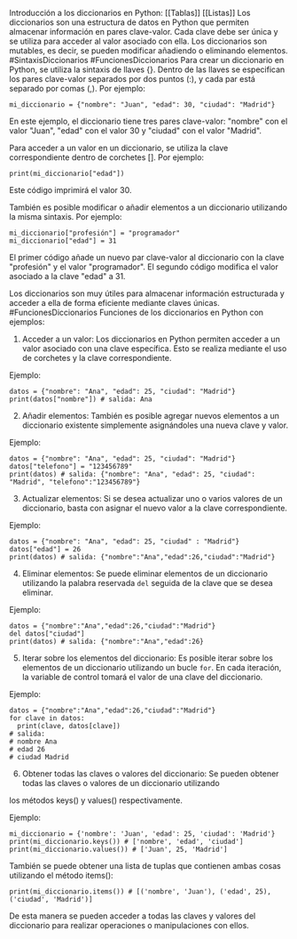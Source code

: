Introducción a los diccionarios en Python:
[[Tablas]]
[[Listas]]
Los diccionarios son una estructura de datos en Python que permiten almacenar información en pares clave-valor. Cada clave debe ser única y se utiliza para acceder al valor asociado con ella. Los diccionarios son mutables, es decir, se pueden modificar añadiendo o eliminando elementos.
#SintaxisDiccionarios
#FuncionesDiccionarios
Para crear un diccionario en Python, se utiliza la sintaxis de llaves {}. Dentro de las llaves se especifican los pares clave-valor separados por dos puntos (:), y cada par está separado por comas (,). Por ejemplo:

```
mi_diccionario = {"nombre": "Juan", "edad": 30, "ciudad": "Madrid"}
```

En este ejemplo, el diccionario tiene tres pares clave-valor: "nombre" con el valor "Juan", "edad" con el valor 30 y "ciudad" con el valor "Madrid".

Para acceder a un valor en un diccionario, se utiliza la clave correspondiente dentro de corchetes []. Por ejemplo:

```
print(mi_diccionario["edad"])
```

Este código imprimirá el valor 30.

También es posible modificar o añadir elementos a un diccionario utilizando la misma sintaxis. Por ejemplo:

```
mi_diccionario["profesión"] = "programador"
mi_diccionario["edad"] = 31
```

El primer código añade un nuevo par clave-valor al diccionario con la clave "profesión" y el valor "programador". El segundo código modifica el valor asociado a la clave "edad" a 31.

Los diccionarios son muy útiles para almacenar información estructurada y acceder a ella de forma eficiente mediante claves únicas.
#FuncionesDiccionarios
Funciones de los diccionarios en Python con ejemplos:

1. Acceder a un valor: Los diccionarios en Python permiten acceder a un valor asociado con una clave específica. Esto se realiza mediante el uso de corchetes y la clave correspondiente.

Ejemplo:

```
datos = {"nombre": "Ana", "edad": 25, "ciudad": "Madrid"}
print(datos["nombre"]) # salida: Ana
```

2. Añadir elementos: También es posible agregar nuevos elementos a un diccionario existente simplemente asignándoles una nueva clave y valor.

Ejemplo:

```
datos = {"nombre": "Ana", "edad": 25, "ciudad": "Madrid"}
datos["telefono"] = "123456789"
print(datos) # salida: {"nombre": "Ana", "edad": 25, "ciudad": "Madrid", "telefono":"123456789"}
```

3. Actualizar elementos: Si se desea actualizar uno o varios valores de un diccionario, basta con asignar el nuevo valor a la clave correspondiente.

Ejemplo:

```
datos = {"nombre": "Ana", "edad": 25, "ciudad" : "Madrid"}
datos["edad"] = 26
print(datos) # salida: {"nombre":"Ana","edad":26,"ciudad":"Madrid"}
```

4. Eliminar elementos: Se puede eliminar elementos de un diccionario utilizando la palabra reservada `del` seguida de la clave que se desea eliminar.

Ejemplo:

```
datos = {"nombre":"Ana","edad":26,"ciudad":"Madrid"}
del datos["ciudad"]
print(datos) # salida: {"nombre":"Ana","edad":26}
```

5. Iterar sobre los elementos del diccionario: Es posible iterar sobre los elementos de un diccionario utilizando un bucle `for`. En cada iteración, la variable de control tomará el valor de una clave del diccionario.

Ejemplo:

```
datos = {"nombre":"Ana","edad":26,"ciudad":"Madrid"}
for clave in datos:
  print(clave, datos[clave])
# salida: 
# nombre Ana
# edad 26
# ciudad Madrid
```

6. Obtener todas las claves o valores del diccionario: Se pueden obtener todas las claves o valores de un diccionario utilizando

los métodos keys() y values() respectivamente.

Ejemplo:

```
mi_diccionario = {'nombre': 'Juan', 'edad': 25, 'ciudad': 'Madrid'}
print(mi_diccionario.keys()) # ['nombre', 'edad', 'ciudad']
print(mi_diccionario.values()) # ['Juan', 25, 'Madrid']
```

También se puede obtener una lista de tuplas que contienen ambas cosas utilizando el método items():

```
print(mi_diccionario.items()) # [('nombre', 'Juan'), ('edad', 25), ('ciudad', 'Madrid')]
```

De esta manera se pueden acceder a todas las claves y valores del diccionario para realizar operaciones o manipulaciones con ellos.